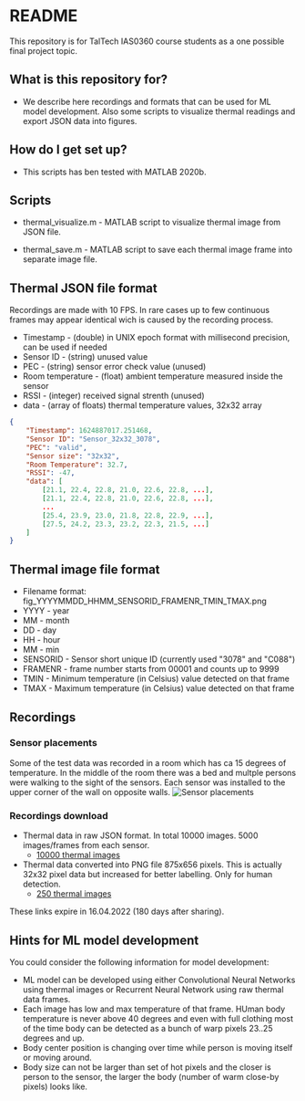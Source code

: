 # README #

This repository is for TalTech IAS0360 course students as a one possible final project topic. 

## What is this repository for? ##

* We describe here recordings and formats that can be used for ML model development. Also some scripts to visualize thermal readings and export JSON data into figures.

## How do I get set up? ##

* This scripts has ben tested with MATLAB 2020b.


## Scripts ##

* thermal\_visualize.m - MATLAB script to visualize thermal image from JSON file.


* thermal\_save.m - MATLAB script to save each thermal image frame into separate image file.

## Thermal JSON file format ##

Recordings are made with 10 FPS. In rare cases up to few continuous frames may appear identical wich is caused by the recording process.

* Timestamp - (double) in UNIX epoch format with millisecond precision, can be used if needed
* Sensor ID - (string) unused value
* PEC - (string) sensor error check value (unused)
* Room temperature - (float) ambient temperature measured inside the sensor
* RSSI - (integer) received signal strenth (unused)
* data - (array of floats) thermal temperature values, 32x32 array

```json
{
    "Timestamp": 1624887017.251468, 
    "Sensor ID": "Sensor_32x32_3078", 
    "PEC": "valid", 
    "Sensor size": "32x32", 
    "Room Temperature": 32.7, 
    "RSSI": -47, 
    "data": [
        [21.1, 22.4, 22.8, 21.0, 22.6, 22.8, ...], 
        [21.1, 22.4, 22.8, 21.0, 22.6, 22.8, ...], 
        ...
        [25.4, 23.9, 23.0, 21.8, 22.8, 22.9, ...], 
        [27.5, 24.2, 23.3, 23.2, 22.3, 21.5, ...]
    ]
}
```


## Thermal image file format ##

* Filename format: fig_YYYYMMDD_HHMM_SENSORID_FRAMENR_TMIN_TMAX.png
 * YYYY - year
 * MM - month
 * DD - day
 * HH - hour
 * MM - min
 * SENSORID - Sensor short unique ID (currently used "3078" and "C088")
 * FRAMENR - frame number starts from 00001 and counts up to 9999
 * TMIN - Minimum temperature (in Celsius) value detected on that frame
 * TMAX - Maximum temperature (in Celsius) value detected on that frame

## Recordings ##

### Sensor placements ###

Some of the test data was recorded in a room which has ca 15 degrees of temperature. In the middle of the room there was a bed and multple persons were walking to the sight of the sensors. Each sensor was installed to the upper corner of the wall on opposite walls.
![Sensor placements](images/sensor_placements.jpg)


### Recordings download ###

* Thermal data in raw JSON format. In total 10000 images. 5000 images/frames from each sensor.
  * [10000 thermal images](https://livettu-my.sharepoint.com/:u:/g/personal/mairo_leier_ttu_ee/ER6La16960NJnHUJAEPsmzYBV3u8DslXrxoGLQbYqre8JQ?e=eEZ1yC)
*  Thermal data converted into PNG file 875x656 pixels. This is actually 32x32 pixel data but increased for better labelling. Only for human detection.
   * [250 thermal images](https://livettu-my.sharepoint.com/:u:/g/personal/mairo_leier_ttu_ee/EQNNVwVLXfFHueyy2ccChBMBMeZWDUdZxPJU2AoBr2RUWQ?e=i1dmyS)

These links expire in 16.04.2022 (180 days after sharing).


## Hints for ML model development ##

You could consider the following information for model development:
* ML model can be developed using either Convolutional Neural Networks using thermal images or Recurrent Neural Network using raw thermal data frames.
* Each image has low and max temperature of that frame. HUman body temperature is never above 40 degrees and even with full clothing most of the time body can be detected as a bunch of warp pixels 23..25 degrees and up. 
* Body center position is changing over time while person is moving itself or moving around.
* Body size can not be larger than set of hot pixels and the closer is person to the sensor, the larger the body (number of warm close-by pixels) looks like.
